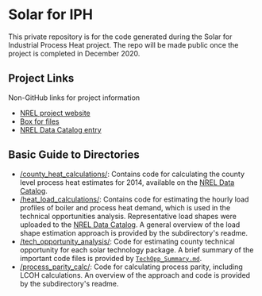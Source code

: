 # Solar for IPH
This private repository is for the code generated during the Solar for Industrial Process Heat project. The repo will be made public once the project is completed in December 2020.

## Project Links
Non-GitHub links for project information
* [NREL project website](https://www.nrel.gov/analysis/solar-industrial-process-heat.html)
* [Box for files](https://nrel.app.box.com/folder/64691762692)
* [NREL Data Catalog entry](https://dx.doi.org/10.7799/1570008)

## Basic Guide to Directories
* [/county_heat_calculations/](https://github.com/NREL/Solar-for-Industry-Process-Heat/tree/master/county_heat_calculations): Contains code for calculating the county level process heat estimates for 2014, available on the [NREL Data Catalog](https://dx.doi.org/10.7799/1570008). 
* [/heat_load_calculations/](https://github.com/NREL/Solar-for-Industry-Process-Heat/tree/master/heat_load_calculations): Contains code for estimating the hourly load profiles of boiler and process heat demand, which is used in the technical opportunities analysis. Representative load shapes were uploaded to the [NREL Data Catalog](https://dx.doi.org/10.7799/1570008). A general overview of the load shape estimation approach is provided by the subdirectory's readme. 
* [/tech_opportunity_analysis/](https://github.com/NREL/Solar-for-Industry-Process-Heat/tree/master/tech_opportunity_analysis): Code for estimating county technical opportunity for each solar technology package. A brief summary of the important code files is provided by [`TechOpp_Summary.md`](https://github.com/NREL/Solar-for-Industry-Process-Heat/blob/master/tech_opportunity_analysis/TechOpp_Summary.md).
* [/process_parity_calc/](https://github.com/NREL/Solar-for-Industry-Process-Heat/tree/master/process_parity_calc): Code for calculating process parity, including LCOH calculations. An overview of the approach and code is provided by the subdirectory's readme.
